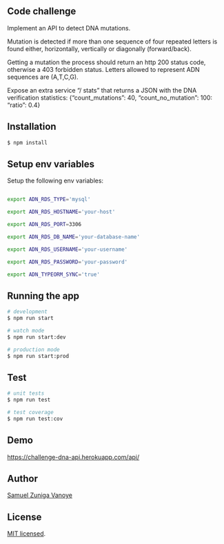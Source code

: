 ## Code challenge

Implement an API to detect DNA mutations.

Mutation is detected if more than one sequence of four repeated letters is found either, horizontally, vertically or diagonally (forward/back).

Getting a mutation the process should return an http 200 status code, otherwise a 403 forbidden status.
Letters allowed to represent ADN sequences are (A,T,C,G).

Expose an extra service “/ stats” that returns a JSON with the DNA verification statistics: {“count_mutations”: 40, “count_no_mutation”: 100: “ratio”: 0.4}


## Installation

```bash
$ npm install
```

## Setup env variables

Setup the following env variables:

```bash

export ADN_RDS_TYPE='mysql'

export ADN_RDS_HOSTNAME='your-host'

export ADN_RDS_PORT=3306

export ADN_RDS_DB_NAME='your-database-name'

export ADN_RDS_USERNAME='your-username'

export ADN_RDS_PASSWORD='your-password'

export ADN_TYPEORM_SYNC='true'

```

## Running the app

```bash
# development
$ npm run start

# watch mode
$ npm run start:dev

# production mode
$ npm run start:prod
```

## Test

```bash
# unit tests
$ npm run test

# test coverage
$ npm run test:cov
```
## Demo
https://challenge-dna-api.herokuapp.com/api/


## Author
[Samuel Zuniga Vanoye](mailto:samuelzv@gmail.com)

## License
[MIT licensed](LICENSE).
